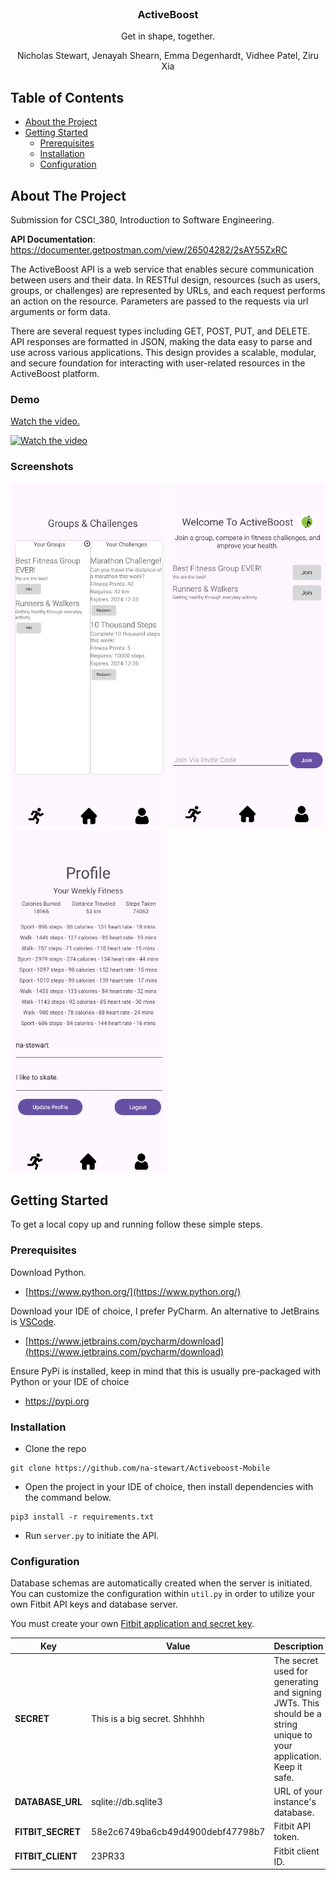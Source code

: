 <!-- PROJECT LOGO -->
<br />
<p align="center">
  <h3 align="center">ActiveBoost</h3>

  <p align="center">
    Get in shape, together.
  </p>
  <p align="center">
    Nicholas Stewart, Jenayah Shearn, Emma Degenhardt, Vidhee Patel, Ziru Xia
  </p>
</p>

<!-- TABLE OF CONTENTS -->
## Table of Contents

* [About the Project](#about-the-project)
* [Getting Started](#getting-started)
  * [Prerequisites](#prerequisites)
  * [Installation](#installation)
  * [Configuration](#configuration)

<!-- ABOUT THE PROJECT -->
## About The Project

Submission for CSCI_380, Introduction to Software Engineering.

**API Documentation**: https://documenter.getpostman.com/view/26504282/2sAY55ZxRC

The ActiveBoost API is a web service that enables secure communication between users and their data. 
In RESTful design, resources (such as users, groups, or challenges) are represented by URLs, and each request performs an action on the resource. 
Parameters are passed to the requests via url arguments or form data.

There are several request types including GET, POST, PUT, and DELETE. 
API responses are formatted in JSON, making the data easy to parse and use across various applications. 
This design provides a scalable, modular, and secure foundation for interacting with user-related resources in the ActiveBoost platform.

### Demo

[Watch the video.](https://www.youtube.com/watch?v=iu8YumIYoS8)

[![Watch the video](https://img.youtube.com/vi/iu8YumIYoS8/0.jpg)](https://www.youtube.com/watch?v=iu8YumIYoS8)

### Screenshots

<div>
  <img src="https://github.com/na-stewart/Activeboost-Mobile/blob/master/preview/preview2.PNG" alt="Image 2" width="250" height="550">
  <img src="https://github.com/na-stewart/Activeboost-Mobile/blob/master/preview/preview.PNG" alt="Image 1" width="250" height="550">
  <img src="https://github.com/na-stewart/Activeboost-Mobile/blob/master/preview/preview3.PNG" alt="Image 3" width="250" height="550">
</div>

<!-- GETTING STARTED -->
## Getting Started

To get a local copy up and running follow these simple steps.

### Prerequisites

Download Python.

* [https://www.python.org/](https://www.python.org/)

Download your IDE of choice, I prefer PyCharm. An alternative to JetBrains is [VSCode](https://code.visualstudio.com/).

* [https://www.jetbrains.com/pycharm/download](https://www.jetbrains.com/pycharm/download)

Ensure PyPi is installed, keep in mind that this is usually pre-packaged with Python or your IDE of choice

* https://pypi.org

### Installation

* Clone the repo
  
```shell
git clone https://github.com/na-stewart/Activeboost-Mobile
```

* Open the project in your IDE of choice, then install dependencies with the command below.

```shell
pip3 install -r requirements.txt
```

* Run `server.py` to initiate the API.

### Configuration

Database schemas are automatically created when the server is initiated. You can customize the configuration within `util.py` in order to utilize your own Fitbit API keys and database server.

You must create your own [Fitbit application and secret key](https://dev.fitbit.com/apps). 

| Key               | Value                            | Description                                                                                                        |
|-------------------|----------------------------------|--------------------------------------------------------------------------------------------------------------------|
| **SECRET**        | This is a big secret. Shhhhh     | The secret used for generating and signing JWTs. This should be a string unique to your application. Keep it safe. |
| **DATABASE_URL**  | sqlite://db.sqlite3              | URL of your instance's database.                                                                                   |
| **FITBIT_SECRET** | 58e2c6749ba6cb49d4900debf47798b7 | Fitbit API token.                                                                                                  |
| **FITBIT_CLIENT** | 23PR33                           | Fitbit client ID.                                                                                                  |



